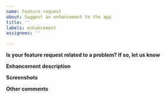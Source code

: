 ```yaml
---
name: Feature request
about: Suggest an enhancement to the app
title: ''
labels: enhancement
assignees: ''

---
```


**Is your feature request related to a problem? If so, let us know**

**Enhancement description**

**Screenshots**

**Other comments**
